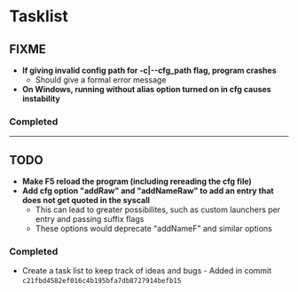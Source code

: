 # Tasklist

## FIXME

- **If giving invalid config path for -c|--cfg\_path flag, program crashes**
	- Should give a formal error message
- **On Windows, running without alias option turned on in cfg causes instability**

### Completed

---

## TODO

- **Make F5 reload the program (including rereading the cfg file)**
- **Add cfg option "addRaw" and "addNameRaw" to add an entry that does not get quoted in the syscall**
	- This can lead to greater possibilites, such as custom launchers per entry and passing suffix flags
	- These options would deprecate "addNameF" and similar options

### Completed

- Create a task list to keep track of ideas and bugs - Added in commit `c21fbd4582ef016c4b195bfa7db8727914befb15`
